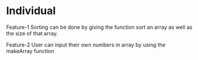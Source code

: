 # Individual

Feature-1
Sorting can be done by giving the function sort an array as well as the size of that array.

Feature-2
User can input their own numbers in array by using the makeArray function